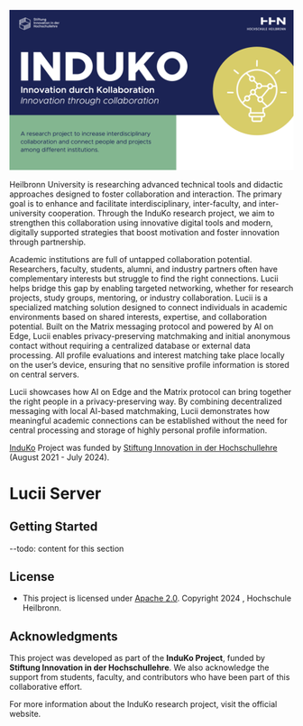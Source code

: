 <p align="center">
  <a href="https://www.hs-heilbronn.de/de/induko" target="blank"><img src="induko_image.png" width="600" alt="Induko Logo" /></a>
</p>

[circleci-image]: https://img.shields.io/circleci/build/github/nestjs/nest/master?token=abc123def456
[circleci-url]: https://circleci.com/gh/nestjs/nest

<p align="center">

Heilbronn University is researching advanced technical tools and didactic approaches designed to foster collaboration and interaction. The primary goal is to enhance and facilitate interdisciplinary, inter-faculty, and inter-university cooperation. Through the InduKo research project, we aim to strengthen this collaboration using innovative digital tools and modern, digitally supported strategies that boost motivation and foster innovation through partnership.

Academic institutions are full of untapped collaboration potential. Researchers, faculty, students, alumni, and industry partners often have complementary interests but struggle to find the right connections. Lucii helps bridge this gap by enabling targeted networking, whether for research projects, study groups, mentoring, or industry collaboration. Lucii is a specialized matching solution designed to connect individuals in academic environments based on shared interests, expertise, and collaboration potential. Built on the Matrix messaging protocol and powered by AI on Edge, Lucii enables privacy-preserving matchmaking and initial anonymous contact without requiring a centralized database or external data processing. All profile evaluations and interest matching take place locally on the user’s device, ensuring that no sensitive profile information is stored on central servers.

Lucii showcases how AI on Edge and the Matrix protocol can bring together the right people in a privacy-preserving way. By combining decentralized messaging with local AI-based matchmaking, Lucii demonstrates how meaningful academic connections can be established without the need for central processing and storage of highly personal profile information.

<a href="https://www.hs-heilbronn.de/en/projekt-induko-2cab68e84c21b797" target="_blank">InduKo</a> Project was funded by  <a href="https://stiftung-hochschullehre.de/en/" target="_blank">Stiftung Innovation in der Hochschullehre</a> (August 2021 - July 2024).

</p>

# Lucii Server

## Getting Started

--todo:  content for this section






## License
- This project is licensed under [Apache 2.0](LICENSE). Copyright 2024 , Hochschule Heilbronn.

## Acknowledgments

This project was developed as part of the **InduKo Project**, funded by **Stiftung Innovation in der Hochschullehre**. We also acknowledge the support from students, faculty, and contributors who have been part of this collaborative effort.

For more information about the InduKo research project, visit the official website.
